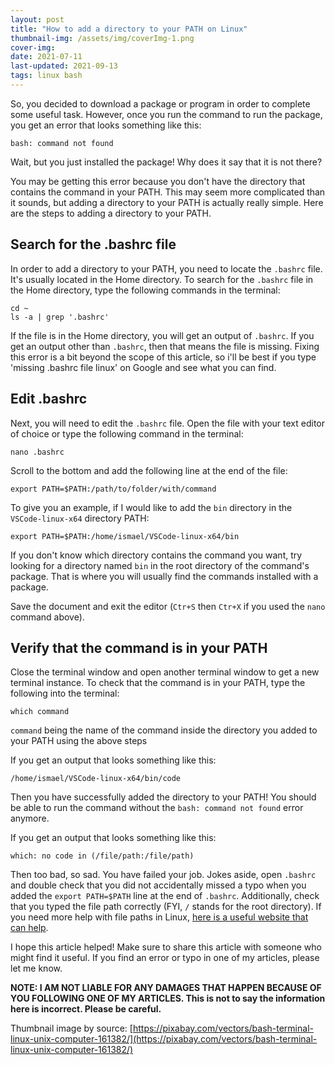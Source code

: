 ```yaml
---
layout: post
title: "How to add a directory to your PATH on Linux"
thumbnail-img: /assets/img/coverImg-1.png
cover-img: 
date: 2021-07-11
last-updated: 2021-09-13
tags: linux bash
---
```


So, you decided to download a package or program in order to complete some useful task. However, once you run the command to run the package, you get an error that looks something like this:

```
bash: command not found
```

Wait, but you just installed the package! Why does it say that it is not there?

You may be getting this error because you don't have the directory that contains the command in your PATH. This may seem more complicated than it sounds, but adding a directory to your PATH is actually really simple. Here are the steps to adding a directory to your PATH.

## Search for the .bashrc file

In order to add a directory to your PATH, you need to locate the `.bashrc` file. It's usually located in the Home directory. To search for the `.bashrc` file in the Home directory, type the following commands in the terminal:

```
cd ~
ls -a | grep '.bashrc'
```

If the file is in the Home directory, you will get an output of `.bashrc`. If you get an output other than `.bashrc`, then that means the file is missing. Fixing this error is a bit beyond the scope of this article, so i'll be best if you type 'missing .bashrc file linux' on Google and see what you can find.

## Edit .bashrc

Next, you will need to edit the `.bashrc` file. Open the file with your text editor of choice or type the following command in the terminal:

```
nano .bashrc
```

Scroll to the bottom and add the following line at the end of the file:

```
export PATH=$PATH:/path/to/folder/with/command
```

To give you an example, if I would like to add the `bin` directory in the `VSCode-linux-x64` directory PATH:

```
export PATH=$PATH:/home/ismael/VSCode-linux-x64/bin
```

If you don't know which directory contains the command you want, try looking for a directory named `bin` in the root directory of the command's package. That is where you will usually find the commands installed with a package.

Save the document and exit the editor (`Ctr+S` then `Ctr+X` if you used the `nano` command above).

## Verify that the command is in your PATH

Close the terminal window and open another terminal window to get a new terminal instance. To check that the command is in your PATH, type the following into the terminal:

```
which command
```

`command` being the name of the command inside the directory you added to your PATH using the above steps

If you get an output that looks something like this:

```
/home/ismael/VSCode-linux-x64/bin/code
```

Then you have successfully added the directory to your PATH! You should be able to run the command without the `bash: command not found` error anymore.

If you get an output that looks something like this:

```
which: no code in (/file/path:/file/path)
```

Then too bad, so sad. You have failed your job. Jokes aside, open `.bashrc` and double check that you did not accidentally missed a typo when you added the `export PATH=$PATH` line at the end of `.bashrc`. Additionally, check that you typed the file path correctly (FYI, `/` stands for the root directory). If you need more help with file paths in Linux, [here is a useful website that can help](https://opensource.com/article/19/8/understanding-file-paths-linux).

I hope this article helped! Make sure to share this article with someone who might find it useful. If you find an error or typo in one of my articles, please let me know.

**NOTE: I AM NOT LIABLE FOR ANY DAMAGES THAT HAPPEN BECAUSE OF YOU FOLLOWING ONE OF MY ARTICLES. This is not to say the information here is incorrect. Please be careful.**

Thumbnail image by source: [https://pixabay.com/vectors/bash-terminal-linux-unix-computer-161382/](https://pixabay.com/vectors/bash-terminal-linux-unix-computer-161382/)